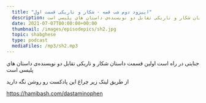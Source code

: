 ```yaml
---
  title: "اپیزود دوم شب قصه - شکار و تاریکی قسمت اول"
  description: یجنایتی در راه است...اولين قسمت داستان شكار و تاريكی تقابل دو نويسنده‌ی داستان هاي پليسي است"
  date: 2021-07-07T00:00:00+00:00
  thumbnail: /images/episodepics/sh2.jpg
  topic: shabghese
  type: podcast
  mediaFiles: /mp3/sh2.mp3
---
```

جنایتی در راه است
اولين قسمت داستان شكار و تاريكی تقابل دو نويسنده‌ی داستان هاي پليسی است

از طریق لینک زیر چراغ این پادکست رو روشن نگه دارید

https://hamibash.com/dastaminophen